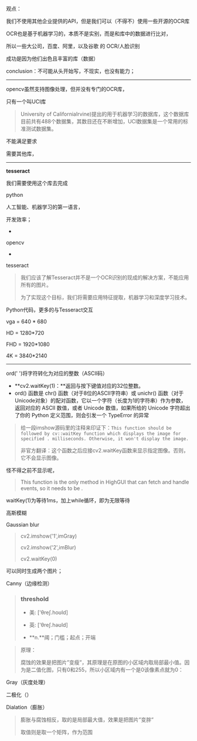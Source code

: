 



观点：

我们不使用其他企业提供的API，但是我们可以（不得不）使用一些开源的OCR库



OCR也是基于机器学习的，本质不是实别，而是和库中的数据进行比对，

所以一些大公司，百度、阿里，以及谷歌 的   OCR/人脸识别  

成功是因为他们出色且丰富的库（数据）



conclusion：不可能从头开始写，不现实，也没有能力；

---



opencv虽然支持图像处理，但并没有专门的OCR库，

只有一个叫UCI库

> University of CaliforniaIrvine)提出的用于机器学习的数据库，这个数据库目前共有488个数据集，其数目还在不断增加，UCI数据集是一个常用的标准测试数据集。

不能满足要求

需要其他库，

---

**tesseract**

我们需要使用这个库去完成



python

人工智能、机器学习的第一语言，

开发效率；

+

opencv

+

tesseract



> 我们应该了解Tesseract并不是一个OCR识别的现成的解决方案，不能应用所有的图片。
>
> 为了实现这个目标，我们将需要应用特征提取，机器学习和深度学习技术。

Python代码，更多的与Tesseract交互







vga = 640 * 680

HD = 1280*720

FHD = 1920*1080

4K = 3840*2140



---

ord(' ')将字符转化为对应的整数（ASCII码）

- **cv2.waitKey(1)：**返回与按下键值对应的32位整数。
- ord() 函数是 chr() 函数（对于8位的ASCII字符串）或 unichr() 函数（对于Unicode对象）的配对函数，它以一个字符（长度为1的字符串）作为参数，返回对应的 ASCII 数值，或者 Unicode 数值，如果所给的 Unicode 字符超出了你的 Python 定义范围，则会引发一个 TypeError 的异常



> 给一段imshow源码里的注释来印证下：`This function should be followed by cv::waitKey function which displays the image for specified . milliseconds. Otherwise, it won't display the image.`
>
> 
>
> 非官方翻译：这个函数之后应接cv2.waitKey函数来显示指定图像。否则，它不会显示图像。

怪不得之前不显示呢，

> This function is the only method in HighGUI that can fetch and handle events, so it needs to be .	

waitKey(1)为等待1ms，加上while循环，即为无限等待



高斯模糊

Gaussian blur



> cv2.imshow('1',imGray)
>
> cv2.imshow('2',imBlur)
>
> cv2.waitKey(0)

可以同时生成两个图片；

Canny（边缘检测）

> ### threshold
>
> - 美: ['θreʃ.hoʊld] 
> - 英: ['θreʃ.həʊld] 
>
> - **n.**阈；门槛；起点；开端



> 原理：
>
> 腐蚀的效果是把图片”变瘦”，其原理是在原图的小区域内取局部最小值。因为是二值化图，只有0和255，所以小区域内有一个是0该像素点就为0：





Gray（灰度处理）

二极化（）

Dialation（膨胀）

> 膨胀与腐蚀相反，取的是局部最大值，效果是把图片”变胖”
>
> 取值则是取一个矩阵，作为范围







